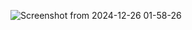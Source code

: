 ![Screenshot from 2024-12-26 01-58-26](https://github.com/user-attachments/assets/51aa954c-5c17-408f-bb82-c48790b341da)
